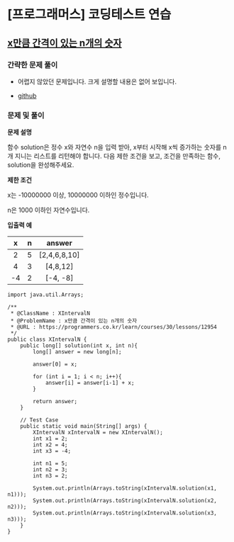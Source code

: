 # [프로그래머스] 코딩테스트 연습

## [x만큼 간격이 있는 n개의 숫자](https://programmers.co.kr/learn/courses/30/lessons/12954)

### 간략한 문제 풀이

- 어렵지 않았던 문제입니다. 크게 설명할 내용은 없어 보입니다.

- [github](https://github.com/ksy90101/ProgrammosCodingTest/blob/master/src/Level01/XIntervalN.java)

### 문제 및 풀이

**문제 설명**

함수 solution은 정수 x와 자연수 n을 입력 받아, x부터 시작해 x씩 증가하는 숫자를 n개 지니는 리스트를 리턴해야 합니다. 다음 제한 조건을 보고, 조건을 만족하는 함수, solution을 완성해주세요.

**제한 조건**

x는 -10000000 이상, 10000000 이하인 정수입니다.

n은 1000 이하인 자연수입니다.

**입출력 예**

| x | n | answer | 
| :---: | :---: | :---: | 
| 2 | 5 | [2,4,6,8,10] |
| 4 | 3 | [4,8,12] |
| -4 | 2 | [-4, -8] |

````
import java.util.Arrays;

/**
 * @ClassName : XIntervalN
 * @ProblemName : x만큼 간격이 있는 n개의 숫자
 * @URL : https://programmers.co.kr/learn/courses/30/lessons/12954
 */
public class XIntervalN {
    public long[] solution(int x, int n){
        long[] answer = new long[n];

        answer[0] = x;

        for (int i = 1; i < n; i++){
            answer[i] = answer[i-1] + x;
        }

        return answer;
    }

    // Test Case
    public static void main(String[] args) {
        XIntervalN xIntervalN = new XIntervalN();
        int x1 = 2;
        int x2 = 4;
        int x3 = -4;

        int n1 = 5;
        int n2 = 3;
        int n3 = 2;

        System.out.println(Arrays.toString(xIntervalN.solution(x1, n1)));
        System.out.println(Arrays.toString(xIntervalN.solution(x2, n2)));
        System.out.println(Arrays.toString(xIntervalN.solution(x3, n3)));
    }
}
````